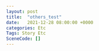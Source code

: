 ```yaml
---
layout: post
title:  "others_test"
date:   2021-12-28 08:00:00 +0000
categories: Etc
Tags: Story Etc
SceneCode: []
---
```

